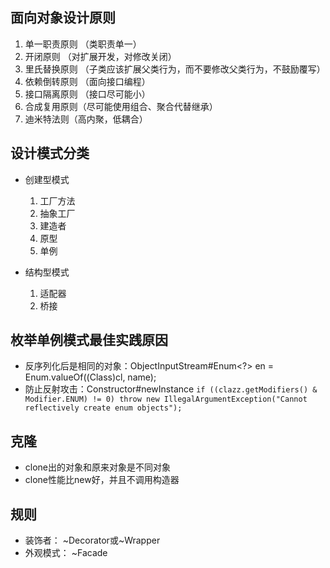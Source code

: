 ## 面向对象设计原则
1. 单一职责原则 （类职责单一）
2. 开闭原则 （对扩展开发，对修改关闭）
3. 里氏替换原则 （子类应该扩展父类行为，而不要修改父类行为，不鼓励覆写）
4. 依赖倒转原则 （面向接口编程）
5. 接口隔离原则 （接口尽可能小）
6. 合成复用原则（尽可能使用组合、聚合代替继承）
7. 迪米特法则（高内聚，低耦合）

## 设计模式分类
- 创建型模式
    1. 工厂方法
    2. 抽象工厂
    3. 建造者
    4. 原型
    5. 单例

- 结构型模式
    1. 适配器
    2. 桥接
    
    
## 枚举单例模式最佳实践原因
- 反序列化后是相同的对象：ObjectInputStream#Enum<?> en = Enum.valueOf((Class)cl, name);
- 防止反射攻击：Constructor#newInstance
    `if ((clazz.getModifiers() & Modifier.ENUM) != 0) throw new IllegalArgumentException("Cannot reflectively create enum objects");`

## 克隆
- clone出的对象和原来对象是不同对象
- clone性能比new好，并且不调用构造器

## 规则
- 装饰者： ~Decorator或~Wrapper
- 外观模式： ~Facade


